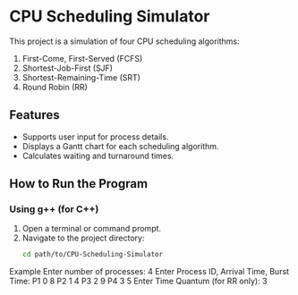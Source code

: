 
# CPU Scheduling Simulator

This project is a simulation of four CPU scheduling algorithms:
1. First-Come, First-Served (FCFS)
2. Shortest-Job-First (SJF)
3. Shortest-Remaining-Time (SRT)
4. Round Robin (RR)

## Features
- Supports user input for process details.
- Displays a Gantt chart for each scheduling algorithm.
- Calculates waiting and turnaround times.

## How to Run the Program
### **Using g++ (for C++)**
1. Open a terminal or command prompt.
2. Navigate to the project directory:
   ```sh
   cd path/to/CPU-Scheduling-Simulator

Example 
    Enter number of processes: 4
Enter Process ID, Arrival Time, Burst Time:
P1 0 8
P2 1 4
P3 2 9
P4 3 5
Enter Time Quantum (for RR only): 3
